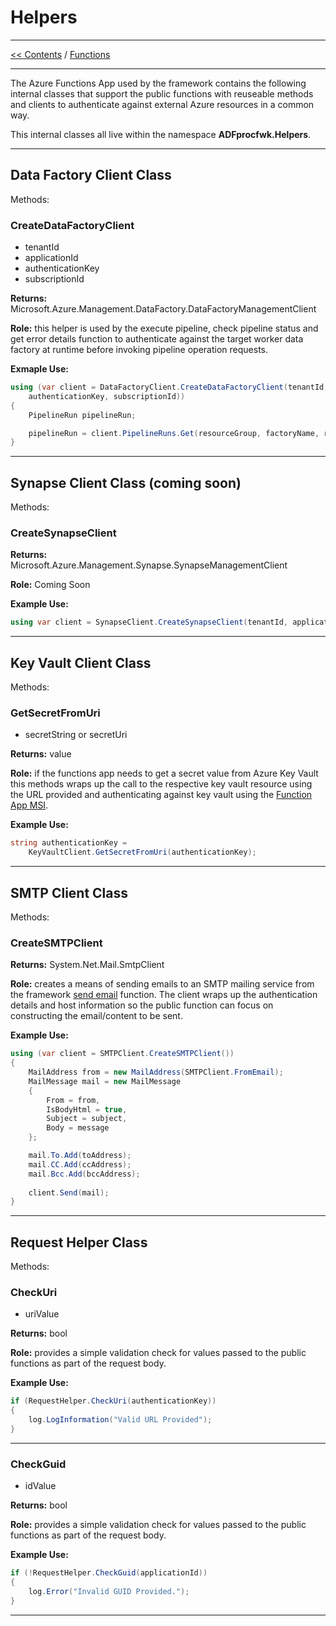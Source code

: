# Helpers

___
[<< Contents](/procfwk/contents) / [Functions](/procfwk/functions)

___

The Azure Functions App used by the framework contains the following internal classes that support the public functions with reuseable methods and clients to authenticate against external Azure resources in a common way.

This internal classes all live within the namespace __ADFprocfwk.Helpers__.

___

## Data Factory Client Class

Methods:

### CreateDataFactoryClient

* tenantId
* applicationId
* authenticationKey
* subscriptionId

__Returns:__ Microsoft.Azure.Management.DataFactory.DataFactoryManagementClient

__Role:__ this helper is used by the execute pipeline, check pipeline status and get error details function to authenticate against the target worker data factory at runtime before invoking pipeline operation requests.

__Exmaple Use:__
```csharp
using (var client = DataFactoryClient.CreateDataFactoryClient(tenantId, applicationId, 
    authenticationKey, subscriptionId))
{
    PipelineRun pipelineRun;

    pipelineRun = client.PipelineRuns.Get(resourceGroup, factoryName, runResponse.RunId);
}
```
___

## Synapse Client Class (coming soon)

Methods:

### CreateSynapseClient

__Returns:__ Microsoft.Azure.Management.Synapse.SynapseManagementClient

__Role:__ Coming Soon

__Example Use:__
```csharp
using var client = SynapseClient.CreateSynapseClient(tenantId, applicationId, authenticationKey, subscriptionId);
```
___

## Key Vault Client Class

Methods:

### GetSecretFromUri

* secretString or secretUri

__Returns:__ value

__Role:__ if the functions app needs to get a secret value from Azure Key Vault this methods wraps up the call to the respective key vault resource using the URL provided and authenticating against key vault using the [Function App MSI](/procfwk/functions).

__Example Use:__
```csharp
string authenticationKey = 
    KeyVaultClient.GetSecretFromUri(authenticationKey);
```
___

## SMTP Client Class

Methods:

### CreateSMTPClient

__Returns:__ System.Net.Mail.SmtpClient

__Role:__ creates a means of sending emails to an SMTP mailing service from the framework [send email](/procfwk/sendemail) function. The client wraps up the authentication details and host information so the public function can focus on constructing the email/content to be sent.

__Example Use:__
```csharp
using (var client = SMTPClient.CreateSMTPClient())
{
    MailAddress from = new MailAddress(SMTPClient.FromEmail);
    MailMessage mail = new MailMessage
    {
        From = from,
        IsBodyHtml = true,
        Subject = subject,
        Body = message
    };

    mail.To.Add(toAddress);
    mail.CC.Add(ccAddress);
    mail.Bcc.Add(bccAddress);
    
    client.Send(mail);
}
```
___

## Request Helper Class

Methods:

### CheckUri

* uriValue

__Returns:__ bool

__Role:__ provides a simple validation check for values passed to the public functions as part of the request body.

__Example Use:__
```csharp
if (RequestHelper.CheckUri(authenticationKey))
{
    log.LogInformation("Valid URL Provided");
}
```
___

### CheckGuid

* idValue

__Returns:__ bool

__Role:__ provides a simple validation check for values passed to the public functions as part of the request body.

__Example Use:__
```csharp
if (!RequestHelper.CheckGuid(applicationId))
{
    log.Error("Invalid GUID Provided.");
}
```
___